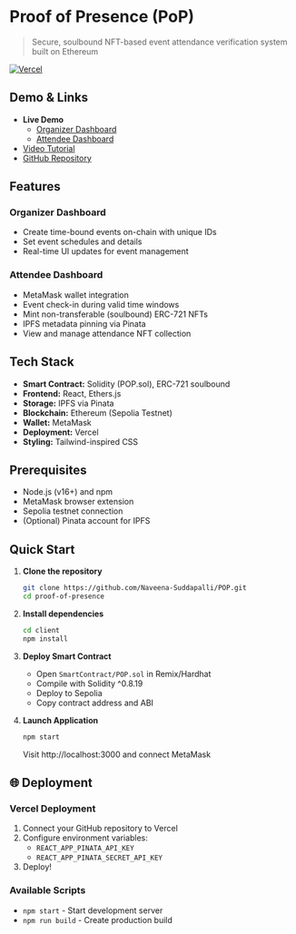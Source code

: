 # Proof of Presence (PoP) 

> Secure, soulbound NFT-based event attendance verification system built on Ethereum

[![Vercel](https://vercelbadge.vercel.app/api/Naveena-Suddapalli/POP)](https://pop-xi-virid.vercel.app/)

## Demo & Links

- **Live Demo**
  - [Organizer Dashboard](https://pop-xi-virid.vercel.app/organizer)
  - [Attendee Dashboard](https://pop-xi-virid.vercel.app/attendee)
- [Video Tutorial](https://youtu.be/i3aLl_BxqFk)
- [GitHub Repository](https://github.com/Naveena-Suddapalli/POP)

## Features

### Organizer Dashboard
- Create time-bound events on-chain with unique IDs
- Set event schedules and details
- Real-time UI updates for event management

### Attendee Dashboard
- MetaMask wallet integration
- Event check-in during valid time windows
- Mint non-transferable (soulbound) ERC-721 NFTs
- IPFS metadata pinning via Pinata
- View and manage attendance NFT collection

## Tech Stack

- **Smart Contract:** Solidity (POP.sol), ERC-721 soulbound
- **Frontend:** React, Ethers.js
- **Storage:** IPFS via Pinata
- **Blockchain:** Ethereum (Sepolia Testnet)
- **Wallet:** MetaMask
- **Deployment:** Vercel
- **Styling:** Tailwind-inspired CSS

## Prerequisites

- Node.js (v16+) and npm
- MetaMask browser extension
- Sepolia testnet connection
- (Optional) Pinata account for IPFS

## Quick Start

1. **Clone the repository**
   ```bash
   git clone https://github.com/Naveena-Suddapalli/POP.git
   cd proof-of-presence
   ```

2. **Install dependencies**
   ```bash
   cd client
   npm install
   ```

3. **Deploy Smart Contract**
   - Open `SmartContract/POP.sol` in Remix/Hardhat
   - Compile with Solidity ^0.8.19
   - Deploy to Sepolia
   - Copy contract address and ABI

4. **Launch Application**
   ```bash
   npm start
   ```
   Visit http://localhost:3000 and connect MetaMask

## 🌐 Deployment

### Vercel Deployment

1. Connect your GitHub repository to Vercel
2. Configure environment variables:
   - `REACT_APP_PINATA_API_KEY`
   - `REACT_APP_PINATA_SECRET_API_KEY`
3. Deploy!

### Available Scripts

- `npm start` - Start development server
- `npm run build` - Create production build
